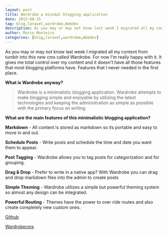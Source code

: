 ```yaml
---
layout: post
title: Wardrobe a minimal blogging application
date: 2013-08-15
tag: blog,laravel,wardrobe,Webdev
description: As you may or may not know last week I migrated all my content from tumblr into this new cms called Wardrobe.
author: Marco Monteiro
categories: [blog,laravel,wardrobe,Webdev]
---
```


As you may or may not know last week I migrated all my content from tumblr into this new cms called Wardrobe. For now I'm really happy with it. It gives me total control over my content and it doesn't have all those features that most blogging platforms have. Features that I never needed in the first place.

**What is Wardrobe anyway?**

> Wardrobe is a minimalistic blogging application. Wardrobe attempts to make blogging simple and enjoyable by utilizing the latest technologies and keeping the administration as simple as possible with the primary focus on writing.

<!--more-->

**What are the main features of this minimalistic blogging application?**

<i class="icon-angle-right"></i> **Markdown** - All content is stored as markdown so its portable and easy to move in and out.

<i class="icon-angle-right"></i> **Schedule Posts** - Write posts and schedule the time and date you want them to appear.

<i class="icon-angle-right"></i> **Post Tagging** - Wardrobe allows you to tag posts for categorization and for grouping.

<i class="icon-angle-right"></i> **Drag & Drop** - Prefer to write in a native app? With Wardrobe you can drag and drop markdown files into the admin to create posts

<i class="icon-angle-right"></i> **Simple Theming** - Wardrobe utilizes a simple but powerful theming system so almost any design can be integrated.

<i class="icon-angle-right"></i> **Powerful Routing** - Themes have the power to over ride routes and also create completely new custom ones.

[<i class="icon-github"></i> Github](https://github.com/ericbarnes/wardrobe)

[<i class="icon-external-link"></i> Wardrobecms](http://wardrobecms.com/)